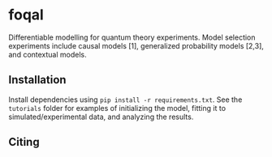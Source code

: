 # foqal
Differentiable modelling for quantum theory experiments.
Model selection experiments include causal models [1], generalized probability models [2,3], and contextual models.

## Installation
Install dependencies using `pip install -r requirements.txt`.
See the `tutorials` folder for examples of initializing the model, fitting it to simulated/experimental data, and 
analyzing the results.

## Citing
